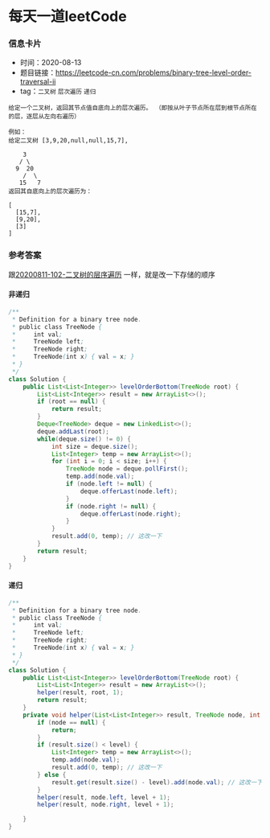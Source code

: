 # 每天一道leetCode

### 信息卡片

- 时间：2020-08-13
- 题目链接：https://leetcode-cn.com/problems/binary-tree-level-order-traversal-ii
- tag：`二叉树` `层次遍历` `递归`

```
给定一个二叉树，返回其节点值自底向上的层次遍历。 （即按从叶子节点所在层到根节点所在的层，逐层从左向右遍历）

例如：
给定二叉树 [3,9,20,null,null,15,7],

    3
   / \
  9  20
    /  \
   15   7
返回其自底向上的层次遍历为：

[
  [15,7],
  [9,20],
  [3]
]
```
### 参考答案
跟[20200811-102-二叉树的层序遍历](https://github.com/andyssder/leetcode/blob/master/20200811-102-%E4%BA%8C%E5%8F%89%E6%A0%91%E7%9A%84%E5%B1%82%E5%BA%8F%E9%81%8D%E5%8E%86.md)
一样，就是改一下存储的顺序
#### 非递归

```java
/**
 * Definition for a binary tree node.
 * public class TreeNode {
 *     int val;
 *     TreeNode left;
 *     TreeNode right;
 *     TreeNode(int x) { val = x; }
 * }
 */
class Solution {
    public List<List<Integer>> levelOrderBottom(TreeNode root) {
        List<List<Integer>> result = new ArrayList<>();
        if (root == null) {
            return result;
        }
        Deque<TreeNode> deque = new LinkedList<>();
        deque.addLast(root);
        while(deque.size() != 0) {
            int size = deque.size();
            List<Integer> temp = new ArrayList<>();
            for (int i = 0; i < size; i++) {
                TreeNode node = deque.pollFirst();
                temp.add(node.val);
                if (node.left != null) {
                    deque.offerLast(node.left);
                }
                if (node.right != null) {
                    deque.offerLast(node.right);
                }
            }
            result.add(0, temp); // 这改一下
        }
        return result;
    }
}

```

#### 递归
```java
/**
 * Definition for a binary tree node.
 * public class TreeNode {
 *     int val;
 *     TreeNode left;
 *     TreeNode right;
 *     TreeNode(int x) { val = x; }
 * }
 */
class Solution {
    public List<List<Integer>> levelOrderBottom(TreeNode root) {
        List<List<Integer>> result = new ArrayList<>();
        helper(result, root, 1);
        return result;
    }
    private void helper(List<List<Integer>> result, TreeNode node, int level) {
        if (node == null) {
            return;
        }
        if (result.size() < level) {
            List<Integer> temp = new ArrayList<>();
            temp.add(node.val);
            result.add(0, temp); // 这改一下
        } else {
            result.get(result.size() - level).add(node.val); // 这改一下
        }
        helper(result, node.left, level + 1);
        helper(result, node.right, level + 1);

    }
}
```
